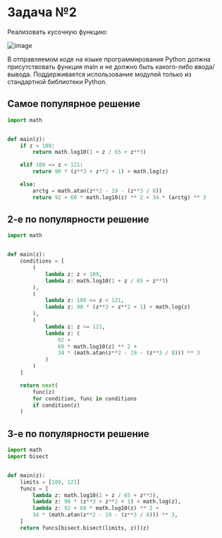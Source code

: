 #  Задача №2
Реализовать кусочную функцию:

![image](https://github.com/user-attachments/assets/5127484d-e00b-4383-b4e4-805b11d8f71e)

В отправляемом коде на языке программирования Python должна присутствовать функция main и не должно быть какого-либо ввода/вывода. Поддерживается использование модулей только из стандартной библиотеки Python.

## Самое популярное решение

```python
import math


def main(z):
    if z < 109:
        return math.log10(1 + z / 65 + z**3)

    elif 109 <= z < 121:
        return 90 * (z**3 + z**2 + 1) + math.log(z)

    else:
        arctg = math.atan(z**2 - 19 - (z**3 / 8))
        return 92 + 60 * math.log10(z) ** 2 + 34 * (arctg) ** 3

```

## 2-е по популярности решение

```python
import math


def main(z):
    conditions = [
        (
            lambda z: z < 109,
            lambda z: math.log10(1 + z / 65 + z**3)
        ),
        (
            lambda z: 109 <= z < 121,
            lambda z: 90 * (z**3 + z**2 + 1) + math.log(z)
        ),
        (
            lambda z: z >= 121,
            lambda z: (
                92 +
                60 * math.log10(z) ** 2 +
                34 * (math.atan(z**2 - 19 - (z**3 / 8))) ** 3
            )
        )
    ]

    return next(
        func(z)
        for condition, func in conditions
        if condition(z)
    )

```

## 3-е по популярности решение

```python
import math
import bisect


def main(z):
    limits = [109, 121]
    funcs = [
        lambda z: math.log10(1 + z / 65 + z**3),
        lambda z: 90 * (z**3 + z**2 + 1) + math.log(z),
        lambda z: 92 + 60 * math.log10(z) ** 2 +
        34 * (math.atan(z**2 - 19 - (z**3 / 8))) ** 3,
    ]
    return funcs[bisect.bisect(limits, z)](z)

```
